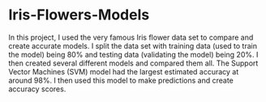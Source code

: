 # Iris-Flowers-Models
In this project, I used the very famous Iris flower data set to compare and create accurate models. I split the data set with training data (used to train the model) being 80% and testing data (validating the model) being 20%. I then created several different models and compared them all. The Support Vector Machines (SVM) model had the largest estimated accuracy at around 98%. I then used this model to make predictions and create accuracy scores.  
